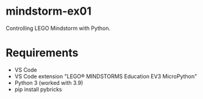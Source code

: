 # mindstorm-ex01
Controlling LEGO Mindstorm with Python.

# Requirements
- VS Code
- VS Code extension "LEGO® MINDSTORMS Education EV3 MicroPython"
- Python 3 (worked with 3.9)
- pip install pybricks
